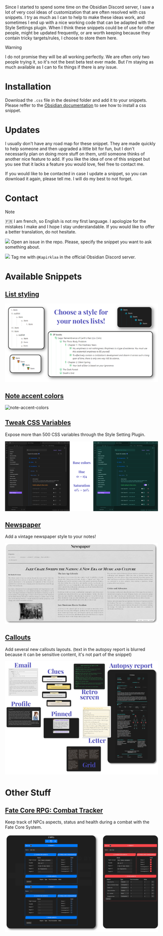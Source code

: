 Since I started to spend some time on the Obsidian Discord server, I saw a lot of very cool ideas of customization that are often resolved with css snippets. I try  as much as I can to help to make these ideas work, and sometimes I end up with a nice working code that can be adapted with the Style Settings plugin. When I think these snippets could be of use for other people, might be updated frequently, or are worth keeping because they contain tricky targets/rules, I choose to store them here.

> [!WARNING]
> I do not promise they will be all working perfectly. We are often only two people trying it, so it's not the best beta test ever made. But I'm staying as much available as I can to fix things if there is any issue.

# Installation

Download the `.css` file in the desired folder and add it to your snippets.
Please reffer to the [Obsidian documentation](https://help.obsidian.md/Extending+Obsidian/CSS+snippets) to see how to install a css snippet.

# Updates

I usually don't have any road map for these snippet. They are made quickly to help someone and then upgraded a little bit for fun, but I don't necessarily plan on doing more stuff on them, until someone thinks of another nice feature to add. If you like the idea of one of this snippet but you see that it lacks a feature you would love, feel free to contact me.

If you would like to be contacted in case I update a snippet, so you can download it again, please tell me. I will do my best to not forget.

# Contact

> [!NOTE]
> :fr: I am french, so English is not my first language. I apologize for the mistakes I make and I hope I stay understandable. If you would like to offer a better translation, do not hesitate.

<img src="https://cdn.jsdelivr.net/gh/Readme-Workflows/Readme-Icons@main/icons/octicons/IssueOpened.svg" style="width:1em; vertical-align:midle;"> Open an issue in the repo. Please, specify the snippet you want to ask something about.

<img src="https://skillicons.dev/icons?i=discord" style="width:1em; vertical-align:midle;"/> Tag me with `@Kapirklaa` in the official Obsidian Discord server.


# Available Snippets

## [List styling](snippets/list-styling/)

![list-styling](snippets/list-styling/screenshots/banner.png)

## [Note accent colors](snippets/note-accent-colors/)

![note-accent-colors](snippets/note-accent-colors/screenshots/banner.png)

## [Tweak CSS Variables](snippets/tweak-css-variables/)

Expose more than 500 CSS variables through the Style Setting Plugin.

![tweak-css-variables](snippets/tweak-css-variables/screenshots/base_colors.png)

## [Newspaper](snippets/newspaper/)

Add a vintage newspaper style to your notes!

![showcase](snippets/newspaper/screenshots/showcase.png)

## [Callouts](snippets/callouts/)

Add several new callouts layouts.
(text in the autopsy report is blurred because it can be sensitive content, it's not part of the snippet)

![callouts](snippets/callouts/screenshots/callouts-banner.png)

# Other Stuff

## [Fate Core RPG: Combat Tracker](metabind/fate-combat-tracker/)

Keep track of NPCs aspects, status and health during a combat with the Fate Core System.

![fate-combat-tracker](metabind/fate-combat-tracker/screenshots/overview.png)